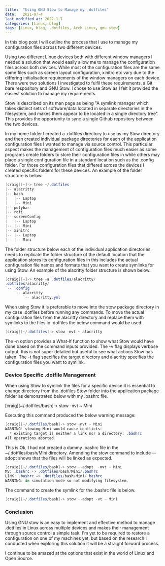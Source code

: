 ```yaml
---
title:  "Using GNU Stow to Manage my .dotfiles"
date:   2021-07-4
last_modified_at: 2022-1-7
categories: [Linux, blog]
tags: [Linux, blog, .dotfiles, Arch Linux, gnu stow]
---
```

In this blog post I will outline the process that I use to manage my configuration files across two different devices.

Using two different Linux devices both with different window managers I needed a solution that would easily allow me to manage the configuration files across both devices. While most of the configuration files are the same some files such as screen layout configuration, xinitrc etc vary due to the differing initialisation requirements of the window managers on each device. There were two solutions I investigated to fulfil these requirements, a Git bare respository and GNU Stow. I chose to use Stow as I felt it provided the easiest solution to manage my requirements.

Stow is described on its man page as being "A symlink manager which takes distinct sets of software/data located in separate directories in the filesystem, and makes them appear to be located in a single directory tree". This provides the opportunity to sync a single Github repository between the two devices.

In my home folder I created a .dotfiles directory to use as my Stow directory  and then created individual package directories for each of the application configuration files I wanted to manage via source control. This particular aspect makes the management of configuration files much easier as some programs create folders to store their configuration files in while others may place a single configuration file in a standard location such as the .config folder.
 For those configuration files that differed across the devices I created specific folders for these devices. An example of the folder structure is below.

```powershell
[craig][~]-> tree ~/.dotfiles
|-- alacritty
|-- bash
|   |-- Laptop
|   |-- Mini
|-- polybar
|-- rofi
|-- screenConfig
|   |-- Laptop
|-- |-- Mini
|-- xinitrc
|-- |-- Laptop
|-- |-- Mini
```

The folder structure below each of the individual application directories needs to replicate the folder structure of the default location that the application stores its configuration files in this includes the actual configuration file names and formats that you want to create symlinks for using Stow. An example of the alacritty folder structure is shown below.

```powershell
[craig][~]-> tree -a .dotfiles/alacritty/
.dotfiles/alacritty/
`-- .config
    `-- alacritty
        `-- alacritty.yml
```

When using Stow it is preferable to move into the stow package directory in my case .dotfiles before running any commands. To move the actual configuration files from the alacritty directory and replace them with symlinks to the files in .dotfiles the below command would be used.

```powershell
[craig][~/.dotfiles]-> stow -nvt ~ alacritty
```

The -n option provides a What-If function to show what Stow would have done based on the command inputs provided. The -v flag displays verbose output, this is not super detailed but useful to see what actions Stow has taken. The -t flag specifies the target directory and alacritty specifies the configuration files you want to symlink.

<h3>Device Specific .dotfile Management</h3>

When using Stow to symlink the files for a specific device it is essential to change directory from the .dotfiles Stow folder into the application package folder as demonstrated below with my .bashrc file.

[craig][~/.dotfiles/bash]-> stow -nvt ~ Mini

Executing this command produced the below warning message:

```powershell
[craig][~/.dotfiles/bash]-> stow -nvt ~ Mini
WARNING! stowing Mini would cause conflicts:
  * existing target is neither a link nor a directory: .bashrc
All operations aborted.
```

This is Ok, I had not created a dummy .bashrc file in the ~/.dotfiles/bash/Mini directory. Amending the stow command to include --adopt shows that the files will be linked as expected.

```powershell
[craig][~/.dotfiles/bash]-> stow --adopt  -nvt ~ Mini
MV: .bashrc -> .dotfiles/bash/Mini/.bashrc
LINK: .bashrc => .dotfiles/bash/Mini/.bashrc
WARNING: in simulation mode so not modifying filesystem.
```

The command to create the symlink for the .bashrc file is below.

```powershell
[craig][~/.dotfiles/bash]-> stow --adopt -vt ~ Mini
```


<h3>Conclusion</h3>

Using GNU stow is an easy to implement and effective method to manage .dotfiles in Linux across multiple devices and makes their management through source control a simple task. 
I'm yet to be required to restore a configuration on one of my machines yet, but based on the research I conducted when exploring this solution it will be a straight forward process.
<p>I continue to be amazed at the options that exist in the world of Linux and Open Source.</p> 
